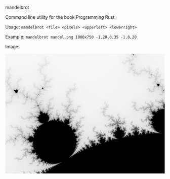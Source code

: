 mandelbrot

Command line utility for the book Programming Rust

Usage: `mandelbrot <file> <pixels> <upperleft> <lowerright>`  

Example: `mandelbrot mandel.png 1000x750 -1.20,0.35 -1.0,20`

Image:

![image](https://github.com/mahulst/mandelbrot-rust/raw/master/mandel.png)
